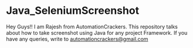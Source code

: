 # Java_SeleniumScreenshot
Hey Guys!! I am Rajesh from AutomationCrackers. This repository talks about how to take screenshot using Java for any project Framework. If you have any queries, write to automationcrackers@gmail.com
